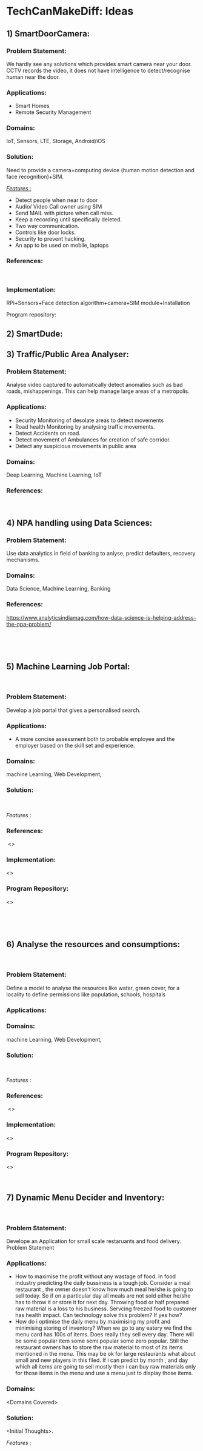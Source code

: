 <p>&nbsp;</p>
<p>&nbsp;</p>
<p>&nbsp;</p>
<h1>TechCanMakeDiff: Ideas</h1>
<h2>1) SmartDoorCamera:</h2>
<h3>Problem Statement:</h3>
<p>We hardly see any solutions which provides smart camera near your door. CCTV records the video, it does not have intelligence to detect/recognise human near the door.</p>
<h3>Applications:</h3>
<ul>
<li>Smart Homes</li>
<li>Remote Security Management</li>
</ul>
<h3>Domains:</h3>
<p>IoT, Sensors, LTE, Storage, Android/iOS</p>
<h3>Solution:</h3>
<p>Need to provide a camera+computing device (human motion detection and face recognition)+SIM.</p>
<p><em><span style="text-decoration: underline;">Features :</span></em></p>
<ul>
<li>Detect people when near to door</li>
<li>Audio/ Video Call owner using SIM</li>
<li>Send MAIL with picture when call miss.</li>
<li>Keep a recording until specifically deleted.</li>
<li>Two way communication.</li>
<li>Controls like door locks.</li>
<li>Security to prevent hacking.</li>
<li>An app to be used on mobile, laptops</li>
</ul>
<h3>References:</h3>
<p>&nbsp;</p>
<h3>Implementation:</h3>
<p>RPi+Sensors+Face detection algorithm+camera+SIM module+Installation</p>
<p>Program repository:&nbsp;</p>
<h2>2) SmartDude:</h2>
<h2>3) Traffic/Public Area Analyser:</h2>
<h3>Problem Statement:</h3>
<p>Analyse video captured to automatically detect anomalies such as bad roads, mishappenings. This can help manage large areas of a metropolis.&nbsp;</p>
<h3>Applications:</h3>
<ul>
<li>Security Monitoring of desolate areas to detect movements</li>
<li>Road health Monitoring by analysing traffic movements.</li>
<li>Detect Accidents on road.</li>
<li>Detect movement of Ambulances for creation of safe corridor.</li>
<li>Detect any suspicious movements in public area</li>
</ul>
<h3>Domains:</h3>
<p>Deep Learning, Machine Learning, IoT</p>
<h3>References:</h3>
<p>&nbsp;</p>
<h2>4) NPA handling using Data Sciences:</h2>
<h3>Problem Statement:</h3>
<p>Use data analytics in field of banking to anlyse, predict defaulters, recovery mechanisms.</p>
<h3>Domains:</h3>
<p>Data Science, Machine Learning, Banking</p>
<h3>References:</h3>
<p><a href="https://www.analyticsindiamag.com/how-data-science-is-helping-address-the-npa-problem/">https://www.analyticsindiamag.com/how-data-science-is-helping-address-the-npa-problem/</a></p>
<p>&nbsp;</p>
<p>&nbsp;</p>
<h2>5) Machine Learning Job Portal:</h2>
<p>&nbsp;</p>
<h3>Problem Statement:</h3>
<p>Develop a job portal that gives a personalised search.</p>
<h3>Applications:</h3>
<ul>
<li>A more concise assessment both to probable employee and the employer based on the skill set and experience.</li>
</ul>
<h3>Domains:</h3>
<p>machine Learning, Web Development,&nbsp;</p>
<h3>Solution:</h3>
<p>&nbsp;</p>
<p><em>Features :</em></p>
<h3>References:</h3>
<p>&nbsp;&lt;&gt;</p>
<h3>Implementation:</h3>
<p>&lt;&gt;</p>
<h3>Program Repository:</h3>
<p>&lt;&gt;</p>
<p>&nbsp;</p>
<p>&nbsp;</p>
<h2>6) Analyse the resources and consumptions:</h2>
<p>&nbsp;</p>
<h3>Problem Statement:</h3>
<p>Define a model to analyse the resources like water, green cover, for a locality to define permissions like population, schools, hospitals</p>
<h3>Applications:</h3>
<h3>Domains:</h3>
<p>machine Learning, Web Development,&nbsp;</p>
<h3>Solution:</h3>
<p>&nbsp;</p>
<p><em>Features :</em></p>
<h3>References:</h3>
<p>&nbsp;&lt;&gt;</p>
<h3>Implementation:</h3>
<p>&lt;&gt;</p>
<h3>Program Repository:</h3>
<p>&lt;&gt;</p>
<p>&nbsp;</p>
<h2>7) <strong>Dynamic Menu Decider and Inventory</strong>:</h2>
<p>&nbsp;</p>
<h3>Problem Statement:</h3>
<p class="p1">Develope an Application for small scale restaruants and food delivery. Problem Statement</p>
<h3>Applications:</h3>
<ul>
<li class="li1">How to maximise the profit without any wastage of food. In food industry predicting the daily bussiness is a tough job. Consider a meal restaurant , the owner doesn't know how much meal he/she is going to sell today. So if on a particular day all meals are not sold either he/she has to throw it or store it for next day. Throwing food or half prepared raw material is a loss to his business. Servcing freezed food to customer has health impact. Can technology solve this problem? If yes how?</li>
<li class="li1">How do i optimise the daily menu by maximising my profit and minimising storing of inventory? When we go to any eatery we find the menu card has 100s of items. Does really they sell every day. There will be some popular item some semi popular some zero popular. Still the restaurant owners has to store the raw material to most of its items mentioned in the menu. This may be ok for large restaurants what about small and new players in this filed. If i can predict by month , and day which all items are going to sell mostly then i can buy raw materials only for those items in the menu and use a menu just to display those items.</li>
</ul>
<h3>Domains:</h3>
<p>&lt;Domains Covered&gt;</p>
<h3>Solution:</h3>
<p>&lt;Initial Thoughts&gt;.</p>
<p><em>Features :</em></p>
<ul>
<li>&lt;Feature1&gt;</li>
</ul>
<h3>References:</h3>
<p>&nbsp;&lt;Any references&gt;</p>
<h3>Implementation:</h3>
<p>&lt;&gt;</p>
<h3>Program Repository:</h3>
<p>&lt;&gt;</p>
<p>&nbsp;</p>
<h2>5)<strong>Smart Residential Campus</strong>:</h2>
<p>&nbsp;</p>
<h3>Problem Statement:</h3>
<p class="p1">Develop an Cloud based solution for residential apartments that will include the below fatures.</p>
<h3>Applications:</h3>
<ul>
<li>
<p class="p1"><strong>Smart Home Feature</strong></p>
<ul class="ul1">
<li class="li1">Sensor Based Lights. ( We will use both occupancy sensor and light intensity sensor with demable feature). All the lights can even be controlled by andriod application and voice command.</li>
<li class="li1">Control various home appliances using app any time any where.</li>
<li class="li1">Video door bell with face face recognition. It will announce who is waiting outside.</li>
<li class="li1">CCTV monitoring system for kids.</li>
<li class="li1">Smart electricity usage analysis and statistics to reduce electric bill.</li>
</ul>
<p class="p2">&nbsp;</p>
<p class="p1"><strong>Smart Campus</strong></p>
<ul class="ul1">
<li class="li1">All outdoor lights will be automated using occupancy and light sensors.</li>
<li class="li1">Smart electricity usage analysis.</li>
</ul>
</li>
</ul>
<h3>Domains:</h3>
<p>&lt;Domains Covered&gt;</p>
<h3>Solution:</h3>
<p>&lt;Initial Thoughts&gt;.</p>
<p><em>Features :</em></p>
<ul>
<li>&lt;Feature1&gt;</li>
</ul>
<h3>References:</h3>
<p>&nbsp;&lt;Any references&gt;</p>
<h3>Implementation:</h3>
<p>&lt;&gt;</p>
<h3>Program Repository:</h3>
<p>&lt;&gt;</p>
<p>&nbsp;</p>
<p>&nbsp;</p>
<h2>5) &lt;Template&gt;:</h2>
<p>&nbsp;</p>
<h3>Problem Statement:</h3>
<p>&lt;Describe in brief the problem to be addressed&gt;.</p>
<h3>Applications:</h3>
<ul>
<li>&lt;App1&gt;</li>
<li>&lt;App2&gt;</li>
</ul>
<h3>Domains:</h3>
<p>&lt;Domains Covered&gt;</p>
<h3>Solution:</h3>
<p>&lt;Initial Thoughts&gt;.</p>
<p><span style="text-decoration: underline;"><em>Features :</em></span></p>
<ul>
<li>&lt;Feature1&gt;</li>
</ul>
<h3>References:</h3>
<p>&nbsp;&lt;Any references&gt;</p>
<h3>Implementation:</h3>
<p>&lt;&gt;</p>
<h3>Program Repository:</h3>
<p>&lt;&gt;</p>
<p>&nbsp;</p>
<h2>&nbsp;</h2>
